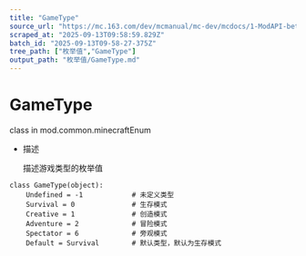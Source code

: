 ```yaml
---
title: "GameType"
source_url: "https://mc.163.com/dev/mcmanual/mc-dev/mcdocs/1-ModAPI-beta/%E6%9E%9A%E4%B8%BE%E5%80%BC/GameType.html?catalog=1"
scraped_at: "2025-09-13T09:58:59.829Z"
batch_id: "2025-09-13T09-58-27-375Z"
tree_path: ["枚举值","GameType"]
output_path: "枚举值/GameType.md"
---
```


#  GameType

class in mod.common.minecraftEnum

*   描述
    
    描述游戏类型的枚举值
    

```
class GameType(object):
	Undefined = -1            # 未定义类型
	Survival = 0              # 生存模式
	Creative = 1              # 创造模式
	Adventure = 2             # 冒险模式
	Spectator = 6             # 旁观模式
	Default = Survival        # 默认类型，默认为生存模式


```